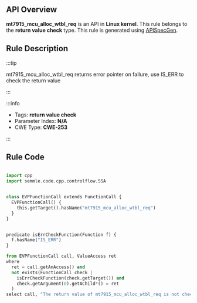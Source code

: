 ---
---


## API Overview
**mt7915_mcu_alloc_wtbl_req** is an API in **Linux kernel**. This rule belongs to the **return value check** type. This rule is generated using [APISpecGen](../../tools/APISpecGen).
## Rule Description

:::tip

mt7915_mcu_alloc_wtbl_req returns error pointer on failure, use IS_ERR to check the return value

:::

:::info

- Tags: **return value check**
- Parameter Index: **N/A**
- CWE Type: **CWE-253**

:::

## Rule Code
```python

import cpp
import semmle.code.cpp.controlflow.SSA


class EVPFunctionCall extends FunctionCall {
  EVPFunctionCall() {
    this.getTarget().hasName("mt7915_mcu_alloc_wtbl_req")
  }
}


predicate isErrCheckFunction(Function f) {
  f.hasName("IS_ERR") 
}

from EVPFunctionCall call, ValueAccess ret
where
  ret = call.getAnAccess() and
  not exists(FunctionCall check |
    isErrCheckFunction(check.getTarget()) and
    check.getArgument(0).getAChild*() = ret
  )
select call, "The return value of mt7915_mcu_alloc_wtbl_req is not checked with IS_ERR."
    
```